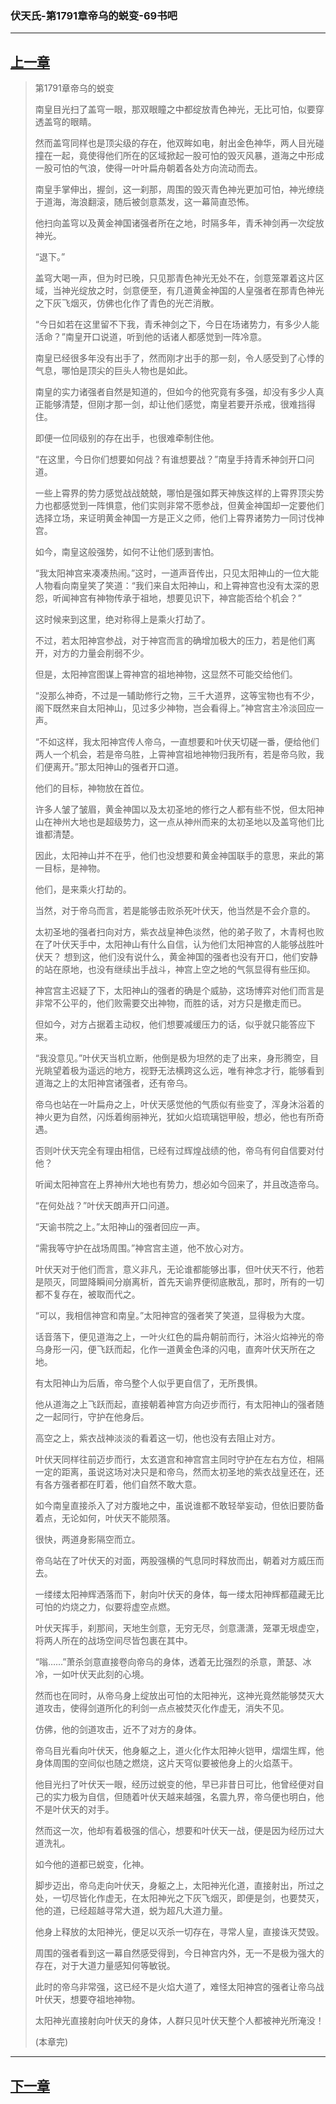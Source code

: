 ### 伏天氏-第1791章帝乌的蜕变-69书吧

--------
[上一章](./55f3abdcc17eda2ec805a902ca2ada70.md)
--------


>
>
>
>第1791章帝乌的蜕变
>
>南皇目光扫了盖穹一眼，那双眼瞳之中都绽放青色神光，无比可怕，似要穿透盖穹的眼睛。
>
>然而盖穹同样也是顶尖级的存在，他双眸如电，射出金色神华，两人目光碰撞在一起，竟使得他们所在的区域掀起一股可怕的毁灭风暴，道海之中形成一股可怕的气浪，使得一叶叶扁舟朝着各处方向流动而去。
>
>南皇手掌伸出，握剑，这一刹那，周围的毁灭青色神光更加可怕，神光缭绕于道海，海浪翻滚，随后被剑意蒸发，这一幕简直恐怖。
>
>他扫向盖穹以及黄金神国诸强者所在之地，时隔多年，青禾神剑再一次绽放神光。
>
>“退下。”
>
>盖穹大喝一声，但为时已晚，只见那青色神光无处不在，剑意笼罩着这片区域，当神光绽放之时，剑意便至，有几道黄金神国的人皇强者在那青色神光之下灰飞烟灭，仿佛也化作了青色的光芒消散。
>
>“今日如若在这里留不下我，青禾神剑之下，今日在场诸势力，有多少人能活命？”南皇开口说道，听到他的话诸人都感觉到一阵冷意。
>
>南皇已经很多年没有出手了，然而刚才出手的那一刻，令人感受到了心悸的气息，哪怕是顶尖的巨头人物也是如此。
>
>南皇的实力诸强者自然是知道的，但如今的他究竟有多强，却没有多少人真正能够清楚，但刚才那一剑，却让他们感觉，南皇若要开杀戒，很难挡得住。
>
>即便一位同级别的存在出手，也很难牵制住他。
>
>“在这里，今日你们想要如何战？有谁想要战？”南皇手持青禾神剑开口问道。
>
>一些上霄界的势力感觉战战兢兢，哪怕是强如葬天神族这样的上霄界顶尖势力也都感觉到一阵惧意，他们实则非常不愿参战，但黄金神国却一定要他们选择立场，来证明黄金神国一方是正义之师，他们上霄界诸势力一同讨伐神宫。
>
>如今，南皇这般强势，如何不让他们感到害怕。
>
>“我太阳神宫来凑凑热闹。”这时，一道声音传出，只见太阳神山的一位大能人物看向南皇笑了笑道：“我们来自太阳神山，和上霄神宫也没有太深的恩怨，听闻神宫有神物传承于祖地，想要见识下，神宫能否给个机会？”
>
>这时候来到这里，绝对称得上是乘火打劫了。
>
>不过，若太阳神宫参战，对于神宫而言的确增加极大的压力，若是他们离开，对方的力量会削弱不少。
>
>但是，太阳神宫图谋上霄神宫的祖地神物，这显然不可能交给他们。
>
>“没那么神奇，不过是一辅助修行之物，三千大道界，这等宝物也有不少，阁下既然来自太阳神山，见过多少神物，岂会看得上。”神宫宫主冷淡回应一声。
>
>“不如这样，我太阳神宫传人帝乌，一直想要和叶伏天切磋一番，便给他们两人一个机会，若是帝乌胜，上霄神宫祖地神物归我所有，若是帝乌败，我们便离开。”那太阳神山的强者开口道。
>
>他们的目标，神物放在首位。
>
>许多人皱了皱眉，黄金神国以及太初圣地的修行之人都有些不悦，但太阳神山在神州大地也是超级势力，这一点从神州而来的太初圣地以及盖穹他们比谁都清楚。
>
>因此，太阳神山并不在乎，他们也没想要和黄金神国联手的意思，来此的第一目标，是神物。
>
>他们，是来乘火打劫的。
>
>当然，对于帝乌而言，若是能够击败杀死叶伏天，他当然是不会介意的。
>
>太初圣地的强者扫向对方，紫衣战皇神色淡然，他的弟子败了，木青柯也败在了叶伏天手中，太阳神山有什么自信，认为他们太阳神宫的人能够战胜叶伏天？
>想到这，他们没有说什么，黄金神国的强者也没有开口，他们安静的站在原地，也没有继续出手战斗，神宫上空之地的气氛显得有些压抑。
>
>神宫宫主迟疑了下，太阳神山的强者的确是个威胁，这场博弈对他们而言是非常不公平的，他们败需要交出神物，而胜的话，对方只是撤走而已。
>
>但如今，对方占据着主动权，他们想要减缓压力的话，似乎就只能答应下来。
>
>“我没意见。”叶伏天当机立断，他倒是极为坦然的走了出来，身形腾空，目光眺望着极为遥远的地方，视野无法横跨这么远，唯有神念才行，能够看到道海之上的太阳神宫诸强者，还有帝乌。
>
>帝乌也站在一叶扁舟之上，叶伏天感觉他的气质似有些变了，浑身沐浴着的神火更为自然，闪烁着绚丽神光，犹如火焰琉璃铠甲般，想必，他也有所奇遇。
>
>否则叶伏天完全有理由相信，已经有过辉煌战绩的他，帝乌有何自信要对付他？
>
>听闻太阳神宫在上界神州大地也有势力，想必如今回来了，并且改造帝乌。
>
>“在何处战？”叶伏天朗声开口问道。
>
>“天谕书院之上。”太阳神山的强者回应一声。
>
>“需我等守护在战场周围。”神宫宫主道，他不放心对方。
>
>叶伏天对于他们而言，意义非凡，无论谁都能够出事，但叶伏天不行，他若是陨灭，同盟降瞬间分崩离析，首先天谕界便彻底散乱，那时，所有的一切都不复存在，被取而代之。
>
>“可以，我相信神宫和南皇。”太阳神宫的强者笑了笑道，显得极为大度。
>
>话音落下，便见道海之上，一叶火红色的扁舟朝前而行，沐浴火焰神光的帝乌身形一闪，便飞跃而起，化作一道黄金色泽的闪电，直奔叶伏天所在之地。
>
>有太阳神山为后盾，帝乌整个人似乎更自信了，无所畏惧。
>
>他从道海之上飞跃而起，直接朝着神宫方向迈步而行，有太阳神山的强者随之一起同行，守护在他身后。
>
>高空之上，紫衣战神淡淡的看着这一切，他也没有去阻止对方。
>
>叶伏天同样往前迈步而行，太玄道宫和神宫宫主同时守护在左右方位，相隔一定的距离，虽说这场对决只是和帝乌，然而太初圣地的紫衣战皇还在，还有各方强者都在盯着，他们自然不敢大意。
>
>如今南皇直接杀入了对方腹地之中，虽说谁都不敢轻举妄动，但依旧要防备着点，无论如何，叶伏天不能陨落。
>
>很快，两道身影隔空而立。
>
>帝乌站在了叶伏天的对面，两股强横的气息同时释放而出，朝着对方威压而去。
>
>一缕缕太阳神辉洒落而下，射向叶伏天的身体，每一缕太阳神辉都蕴藏无比可怕的灼烧之力，似要将虚空点燃。
>
>叶伏天挥手，刹那间，天地生剑意，无穷无尽，剑意潇潇，笼罩无垠虚空，将两人所在的战场空间尽皆包裹在其中。
>
>“嗡……”萧杀剑意直接卷向帝乌的身体，透着无比强烈的杀意，萧瑟、冰冷，一如叶伏天此刻的心境。
>
>然而也在同时，从帝乌身上绽放出可怕的太阳神光，这神光竟然能够焚灭大道攻击，使得剑道所化的利剑一点点被焚灭化作虚无，消失不见。
>
>仿佛，他的剑道攻击，近不了对方的身体。
>
>帝乌目光看向叶伏天，他身躯之上，道火化作太阳神火铠甲，熠熠生辉，他身体周围的空间似也随之燃烧，这片天穹似要被他身上的火焰蒸干。
>
>他目光扫了叶伏天一眼，经历过蜕变的他，早已非昔日可比，他曾经便对自己的实力极为自信，但随着叶伏天越来越强，名震九界，帝乌便也明白，他不是叶伏天的对手。
>
>然而这一次，他却有着极强的信心，想要和叶伏天一战，便是因为经历过大道洗礼。
>
>如今他的道都已蜕变，化神。
>
>脚步迈出，帝乌走向叶伏天，身躯之上，太阳神光化道，直接射出，所过之处，一切尽皆化作虚无，在太阳神光之下灰飞烟灭，即便是剑，也要焚灭，他的道，已经超越寻常大道，蜕为超凡大道力量。
>
>他身上释放的太阳神光，便足以灭杀一切存在，寻常人皇，直接诛灭焚毁。
>
>周围的强者看到这一幕自然感受得到，今日神宫内外，无一不是极为强大的存在，对于大道力量感知何等敏锐。
>
>此时的帝乌非常强，这已经不是火焰大道了，难怪太阳神宫的强者让帝乌战叶伏天，想要夺祖地神物。
>
>太阳神光直接射向叶伏天的身体，人群只见叶伏天整个人都被神光所淹没！
>
>(本章完)
>
>

--------
[下一章](./268146f4781e32e1826a220e6a13ecb0.md)
--------
